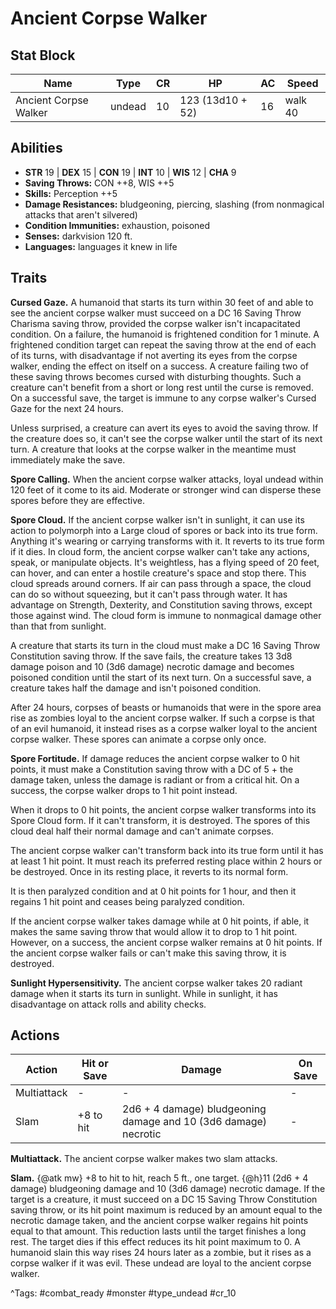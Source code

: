 # Ancient Corpse Walker

## Stat Block

| Name | Type | CR | HP | AC | Speed |
|------|------|----|----|----|-------|
| Ancient Corpse Walker | undead | 10 | 123 (13d10 + 52) | 16 | walk 40 |

## Abilities

- **STR** 19 | **DEX** 15 | **CON** 19 | **INT** 10 | **WIS** 12 | **CHA** 9
- **Saving Throws:** CON ++8, WIS ++5  
- **Skills:** Perception ++5  
- **Damage Resistances:** bludgeoning, piercing, slashing (from nonmagical attacks that aren't silvered)  
- **Condition Immunities:** exhaustion, poisoned  
- **Senses:** darkvision 120 ft.  
- **Languages:** languages it knew in life

## Traits

**Cursed Gaze.** A humanoid that starts its turn within 30 feet of and able to see the ancient corpse walker must succeed on a DC 16 Saving Throw Charisma saving throw, provided the corpse walker isn't incapacitated condition. On a failure, the humanoid is frightened condition for 1 minute. A frightened condition target can repeat the saving throw at the end of each of its turns, with disadvantage if not averting its eyes from the corpse walker, ending the effect on itself on a success. A creature failing two of these saving throws becomes cursed with disturbing thoughts. Such a creature can't benefit from a short or long rest until the curse is removed. On a successful save, the target is immune to any corpse walker's Cursed Gaze for the next 24 hours.

Unless surprised, a creature can avert its eyes to avoid the saving throw. If the creature does so, it can't see the corpse walker until the start of its next turn. A creature that looks at the corpse walker in the meantime must immediately make the save.

**Spore Calling.** When the ancient corpse walker attacks, loyal undead within 120 feet of it come to its aid. Moderate or stronger wind can disperse these spores before they are effective.

**Spore Cloud.** If the ancient corpse walker isn't in sunlight, it can use its action to polymorph into a Large cloud of spores or back into its true form. Anything it's wearing or carrying transforms with it. It reverts to its true form if it dies. In cloud form, the ancient corpse walker can't take any actions, speak, or manipulate objects. It's weightless, has a flying speed of 20 feet, can hover, and can enter a hostile creature's space and stop there. This cloud spreads around corners. If air can pass through a space, the cloud can do so without squeezing, but it can't pass through water. It has advantage on Strength, Dexterity, and Constitution saving throws, except those against wind. The cloud form is immune to nonmagical damage other than that from sunlight.

A creature that starts its turn in the cloud must make a DC 16 Saving Throw Constitution saving throw. If the save fails, the creature takes 13 3d8 damage poison and 10 (3d6 damage) necrotic damage and becomes poisoned condition until the start of its next turn. On a successful save, a creature takes half the damage and isn't poisoned condition.

After 24 hours, corpses of beasts or humanoids that were in the spore area rise as zombies loyal to the ancient corpse walker. If such a corpse is that of an evil humanoid, it instead rises as a corpse walker loyal to the ancient corpse walker. These spores can animate a corpse only once.

**Spore Fortitude.** If damage reduces the ancient corpse walker to 0 hit points, it must make a Constitution saving throw with a DC of 5 + the damage taken, unless the damage is radiant or from a critical hit. On a success, the corpse walker drops to 1 hit point instead.

When it drops to 0 hit points, the ancient corpse walker transforms into its Spore Cloud form. If it can't transform, it is destroyed. The spores of this cloud deal half their normal damage and can't animate corpses.

The ancient corpse walker can't transform back into its true form until it has at least 1 hit point. It must reach its preferred resting place within 2 hours or be destroyed. Once in its resting place, it reverts to its normal form.

It is then paralyzed condition and at 0 hit points for 1 hour, and then it regains 1 hit point and ceases being paralyzed condition.

If the ancient corpse walker takes damage while at 0 hit points, if able, it makes the same saving throw that would allow it to drop to 1 hit point. However, on a success, the ancient corpse walker remains at 0 hit points. If the ancient corpse walker fails or can't make this saving throw, it is destroyed.

**Sunlight Hypersensitivity.** The ancient corpse walker takes 20 radiant damage when it starts its turn in sunlight. While in sunlight, it has disadvantage on attack rolls and ability checks.


## Actions

| Action | Hit or Save | Damage | On Save |
|--------|--------------|--------|----------|
| Multiattack | - | - | - |
| Slam | +8 to hit | 2d6 + 4 damage) bludgeoning damage and 10 (3d6 damage) necrotic | - |

**Multiattack.** The ancient corpse walker makes two slam attacks.

**Slam.** {@atk mw} +8 to hit to hit, reach 5 ft., one target. {@h}11 (2d6 + 4 damage) bludgeoning damage and 10 (3d6 damage) necrotic damage. If the target is a creature, it must succeed on a DC 15 Saving Throw Constitution saving throw, or its hit point maximum is reduced by an amount equal to the necrotic damage taken, and the ancient corpse walker regains hit points equal to that amount. This reduction lasts until the target finishes a long rest. The target dies if this effect reduces its hit point maximum to 0. A humanoid slain this way rises 24 hours later as a zombie, but it rises as a corpse walker if it was evil. These undead are loyal to the ancient corpse walker.


^Tags: #combat_ready #monster #type_undead #cr_10